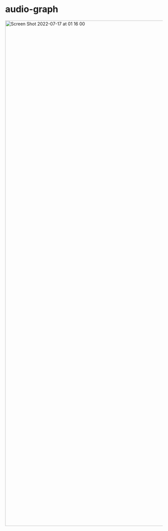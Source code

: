 # audio-graph


<img width="1610" alt="Screen Shot 2022-07-17 at 01 16 00" src="https://user-images.githubusercontent.com/1325721/179374755-0a3a0acb-2ffc-480b-b4bc-66210385db26.png">


